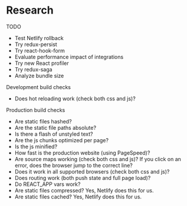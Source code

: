 # Research

TODO
- Test Netlify rollback
- Try redux-persist
- Try react-hook-form
- Evaluate performance impact of integrations
- Try new React profiler
- Try redux-saga
- Analyze bundle size

Development build checks
- Does hot reloading work (check both css and js)?

Production build checks
- Are static files hashed?
- Are the static file paths absolute?
- Is there a flash of unstyled text?
- Are the js chunks optimized per page? 
- Is the js minified?
- How fast is the production website (using PageSpeed)?
- Are source maps working (check both css and js)? If you click on an error, does the browser jump to the correct line?
- Does it work in all supported browsers (check both css and js)?
- Does routing work (both push state and full page load)? 
- Do REACT_APP vars work?
- Are static files compressed? Yes, Netlify does this for us.
- Are static files cached? Yes, Netlify does this for us.